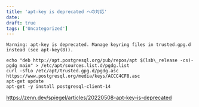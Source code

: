 ```yaml
---
title: 'apt-key is deprecated への対応'
date: 
draft: true
tags: ['Uncategorized']
---
```


```
Warning: apt-key is deprecated. Manage keyring files in trusted.gpg.d instead (see apt-key(8)).
```

```
echo "deb http://apt.postgresql.org/pub/repos/apt $(lsb\_release -cs)-pgdg main" > /etc/apt/sources.list.d/pgdg.list
curl -sfLo /etc/apt/trusted.gpg.d/pgdg.asc https://www.postgresql.org/media/keys/ACCC4CF8.asc
apt-get update
apt-get -y install postgresql-client-14
```

https://zenn.dev/spiegel/articles/20220508-apt-key-is-deprecated
